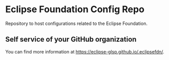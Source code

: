 # Eclipse Foundation Config Repo

Repository to host configurations related to the Eclipse Foundation.

## Self service of your GitHub organization

You can find more information at <https://eclipse-glsp.github.io/.eclipsefdn/>.
